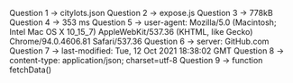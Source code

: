 Question 1 -> citylots.json
Question 2 -> expose.js
Question 3 -> 778kB
Question 4 -> 353 ms
Question 5 -> user-agent: Mozilla/5.0 (Macintosh; Intel Mac OS X 10_15_7) AppleWebKit/537.36 (KHTML, like Gecko) Chrome/94.0.4606.81 Safari/537.36
Question 6 -> server: GitHub.com
Question 7 -> last-modified: Tue, 12 Oct 2021 18:38:02 GMT
Question 8 -> content-type: application/json; charset=utf-8
Question 9 -> function fetchData()
